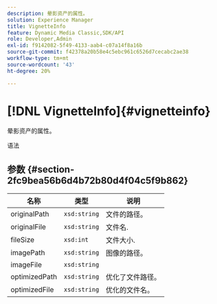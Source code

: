 ```yaml
---
description: 晕影资产的属性。
solution: Experience Manager
title: VignetteInfo
feature: Dynamic Media Classic,SDK/API
role: Developer,Admin
exl-id: f9142082-5f49-4133-aab4-c07a14f8a16b
source-git-commit: f42378a20b58e4c5ebc961c6526d7cecabc2ae38
workflow-type: tm+mt
source-wordcount: '43'
ht-degree: 20%

---
```


# [!DNL VignetteInfo]{#vignetteinfo}

晕影资产的属性。

语法

## 参数 {#section-2fc9bea56b6d4b72b80d4f04c5f9b862}

| 名称 | 类型 | 说明 |
|---|---|---|
| originalPath | `xsd:string` | 文件的路径。 |
| originalFile | `xsd:string` | 文件名. |
| fileSize | `xsd:int` | 文件大小. |
| imagePath | `xsd:string` | 图像的路径。 |
| imageFile | `xsd:string` |  |
| optimizedPath | `xsd:string` | 优化了文件路径。 |
| optimizedFile | `xsd:string` | 优化的文件名。 |
